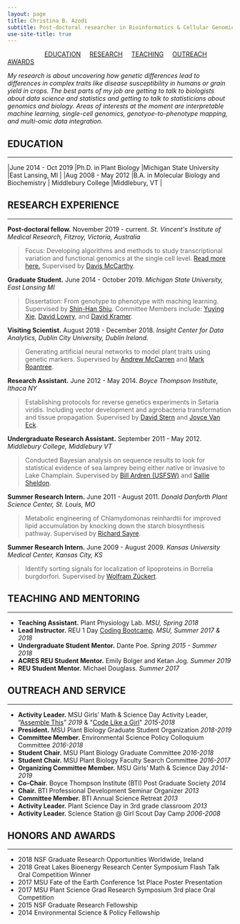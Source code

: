 ```yaml
---
layout: page
title: Christina B. Azodi
subtitle: Post-doctoral researcher in Bioinformatics & Cellular Genomics
use-site-title: true
---
```


&nbsp; &nbsp; &nbsp; &nbsp; &nbsp; &nbsp; &nbsp; &nbsp; &nbsp; &nbsp; &nbsp;[EDUCATION](#education) &nbsp; &nbsp; [RESEARCH](#research-experience) &nbsp; &nbsp; [TEACHING](#teaching-and-mentoring) &nbsp; &nbsp; [OUTREACH](#outreach-and-service) &nbsp; &nbsp; [AWARDS](#honors-and-awards) 


*My research is about uncovering how genetic differences lead to differences in complex traits like disease susceptibility in humans or grain yield in crops. The best parts of my job are getting to talk to biologists about data science and statistics and getting to talk to statisticians about genomics and biology. Areas of interests at the moment are interpretable machine learning, single-cell genomics, genotyoe-to-phenotype mapping, and multi-omic data integration.*



## EDUCATION
---------

|June 2014 - Oct 2019     |Ph.D. in Plant Biology     |Michigan State University     |East Lansing, MI     |
|Aug 2008 - May 2012     |B.A. in Molecular Biology and Biochemistry     | Middlebury College    |Middlebury, VT    |


## RESEARCH EXPERIENCE
---------
**Post-doctoral fellow.** November 2019 - current. *St. Vincent's Institute of Medical Research, Fitzroy, Victoria, Australia*
>Focus: Developing algorithms and methods to study transcriptional variation and functional genomics at the single cell level. [Read more here.](https://www.svi.edu.au/research_themes/research_staff/christina_azodi) Supervised by [Davis McCarthy](https://www.svi.edu.au/research_themes/research_staff/dr_davis_mccarthy).

**Graduate Student.** June 2014 - October 2019. *Michigan State University, East Lansing MI*
>Dissertation: From genotype to phenotype with maching learning. Supervised by [Shin-Han Shiu](http://shiulab.plantbiology.msu.edu/index.php?title=Shin-Han_Shiu). Committee Members include: [Yuying Xie](https://cmse.msu.edu/directory/faculty/yuying-xie/), [David Lowry](https://davidbryantlowry.wordpress.com/), and [David Kramer](https://prl.natsci.msu.edu/people/faculty/david-m-kramer/).

**Visiting Scientist.** August 2018 - December 2018. *Insight Center for Data Analytics, Dublin City University, Dublin Ireland.*
>Generating artificial neural networks to model plant traits using genetic markers. Supervised by [Andrew McCarren](https://scholar.google.com/citations?user=WJJQW28AAAAJ&hl=en) and [Mark Roantree](https://scholar.google.com/citations?user=MI_tlpIAAAAJ&hl=en).

**Research Assistant.** June 2012 - May 2014. *Boyce Thompson Institute, Ithaca NY*
>Establishing protocols for reverse genetics experiments in Setaria viridis. Including vector development and agrobacteria transformation and tissue propagation. Supervised by [David Stern](https://scholar.google.com/citations?user=No5nw0sAAAAJ&hl=en) and [Joyce Van Eck](https://scholar.google.com/citations?user=V9lZUpEAAAAJ&hl=en).

**Undergraduate Research Assistant.** September 2011 - May 2012. *Middlebury College, Middlebury VT*
>Conducted Bayesian analysis on sequence results to look for statistical evidence of sea lamprey being either native or invasive to Lake Champlain. Supervised by [Bill Ardren (USFSW)](https://www.researchgate.net/scientific-contributions/77099413_William_R_Ardren) and [Sallie Sheldon](https://www.researchgate.net/profile/Sallie_Sheldon).

**Summer Research Intern.** June 2011 - August 2011. *Donald Danforth Plant Science Center, St. Louis, MO*
>Metabolic engineering of Chlamydomonas reinhardtii for improved lipid accumulation by knocking down the starch biosynthesis pathway. Supervised by [Richard Sayre](https://scholar.google.com/citations?user=uJMA_YsAAAAJ&hl=en).

**Summer Research Intern.** June 2009 - August 2009. *Kansas University Medical Center, Kansas City, KS*
>Identify sorting signals for localization of lipoproteins in Borrelia burgdorfori. Supervised by [Wolfram Zückert](http://www.kumc.edu/school-of-medicine/microbiology-molecular-genetics-and-immunology/primary-faculty-appointments/wolfram-r-z%C3%BCckert/z%C3%BCckert-lab.html).


## TEACHING AND MENTORING
---------
* **Teaching Assistant.** Plant Physiology Lab. *MSU, Spring 2018*
* **Lead Instructor.** REU 1 Day [Coding Bootcamp](https://github.com/azodichr/CompBio_Bootcamp). *MSU, Summer 2017 & 2018*
* **Undergraduate Student Mentor.** Dante Poe. *Spring 2015 - Summer 2018*
* **ACRES REU Student Mentor.** Emily Bolger and Ketan Jog. *Summer 2019*
* **REU Student Mentor.** Michael Douglass. *Summer 2017*

## OUTREACH AND SERVICE
---------
* **Activity Leader.** MSU Girls’ Math & Science Day Activity Leader, “[Assemble This](https://azodichr.github.io/outreach/#assemble-this)” *2019* & "[Code Like a Girl](https://azodichr.github.io/outreach/#code-like-a-girl)" *2015-2018*
* **President.** MSU Plant Biology Graduate Student Organization *2018-2019*
* **Committee Member.** Environmental Science Policy Colloquium Committee *2016-2018*
* **Student Chair.** MSU Plant Biology Graduate Committee *2016-2018*
* **Student Chair.** MSU Plant Biology Faculty Search Committee *2016-2017*
* **Organizing Committee Member.** MSU Girls’ Math & Science Day *2014-2019*
* **Co-Chair.** Boyce Thompson Institute (BTI) Post Graduate Society *2014*
* **Chair.** BTI Professional Development Seminar Organizer *2013*
* **Committee Member.** BTI Annual Science Retreat *2013*
* **Activity Leader.** Plant Science Day in 3rd grade classroom *2013*
* **Activity Leader.** Science Station @ Girl Scout Day Camp *2006-2008*


## HONORS AND AWARDS
---------
* 2018  NSF Graduate Research Opportunities Worldwide, Ireland
* 2018  Great Lakes Bioenergy Research Center Symposium Flash Talk Oral Competition Winner
* 2017  MSU Fate of the Earth Conference 1st Place Poster Presentation
* 2017  MSU Plant Science Grad Research Symposium 3rd place Oral Competition
* 2015  NSF Graduate Research Fellowship
* 2014  Environmental Science & Policy Fellowship


